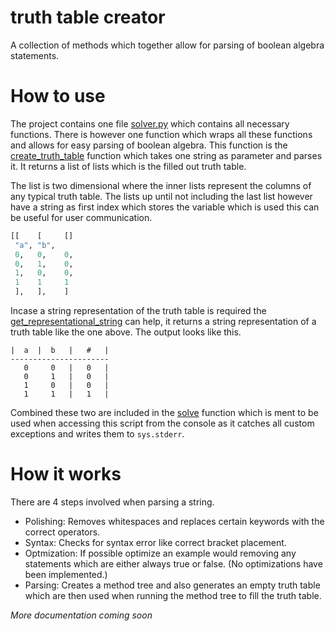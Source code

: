 # truth table creator
A collection of methods which together allow for parsing of boolean algebra statements.

# How to use
The project contains one file [solver.py](solver.py) which contains all necessary functions. There is however one function which wraps all these functions and allows for easy parsing of boolean algebra. This function is the [create_truth_table](solver.py) function which takes one string as parameter and parses it. It returns a list of lists which is the filled out truth table.

The list is two dimensional where the inner lists represent the columns of any typical truth table. The lists up until not including the last list however have a string as first index which stores the variable which is used this can be useful for user communication.
```py
[[    [     []
 "a", "b", 
 0,   0,    0,
 0,   1,    0,
 1,   0,    0,
 1    1     1
 ],   ],    ]
```

Incase a string representation of the truth table is required the [get_representational_string](solver.py) can help, it returns a string representation of a truth table like the one above. The output looks like this.

```
|  a  |  b   |   #   |
----------------------
   0     0   |   0   |
   0     1   |   0   |
   1     0   |   0   |
   1     1   |   1   |
```

Combined these two are included in the [solve](solver.py) function which is ment to be used when accessing this script from the console as it catches all custom exceptions and writes them to `sys.stderr`.

# How it works

There are 4 steps involved when parsing a string.
 - Polishing: Removes whitespaces and replaces certain keywords with the correct operators.
 - Syntax: Checks for syntax error like correct bracket placement.
 - Optmization: If possible optimize an example would removing any statements which are either always true or false. (No optimizations have been implemented.)
 - Parsing: Creates a method tree and also generates an empty truth table which are then used when running the method tree to fill the truth table.

*More documentation coming soon*
